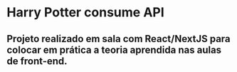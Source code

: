 # Harry Potter consume API

## Projeto realizado em sala com React/NextJS para colocar em prática a teoria aprendida nas aulas de front-end.